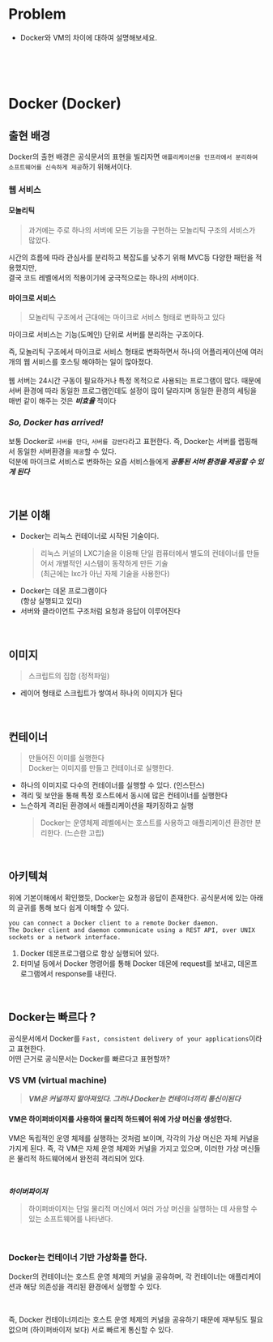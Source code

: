 # Problem

- Docker와 VM의 차이에 대하여 설명해보세요.

<br/><br/><br/>

# Docker (Docker)

## 출현 배경

Docker의 출현 배경은 공식문서의 표현을 빌리자면 `애플리케이션을 인프라에서 분리하여 소프트웨어를 신속하게 제공`하기 위해서이다.

### 웹 서비스

#### 모놀리틱

> 과거에는 주로 하나의 서버에 모든 기능을 구현하는 모놀리틱 구조의 서비스가 많았다.

시간의 흐름에 따라 관심사를 분리하고 복잡도를 낮추기 위해 MVC등 다양한 패턴을 적용했지만,<br/>결국 코드 레벨에서의 적용이기에 궁극적으로는 하나의 서버이다.

#### 마이크로 서비스

> 모놀리틱 구조에서 근대에는 마이크로 서비스 형태로 변화하고 있다

마이크로 서비스는 기능(도메인) 단위로 서버를 분리하는 구조이다.
<br />

즉, 모놀리틱 구조에서 마이크로 서비스 형태로 변화하면서 하나의 어플리케이션에 여러 개의 웹 서비스를 호스팅 해야하는 일이 많아졌다.
<br/><br/>
웹 서버는 24시간 구동이 필요하거나 특정 목적으로 사용되는 프로그램이 많다. 때문에 서버 환경에 따라 동일한 프로그램인데도 설정이 많이 달라지며 동일한 환경의 세팅을 매번 같이 해주는 것은 **_비효율_** 적이다

### _So, Docker has arrived!_

보통 Docker로 `서버를 만다`, `서버를 감싼다`라고 표현한다. 즉, Docker는 서버를 랩핑해서 동일한 서버환경을 `제공`할 수 있다.<br/>
덕분에 마이크로 서비스로 변화하는 요즘 서비스들에게 **_공통된 서버 환경을 제공할 수 있게 된다_**

<br />

## 기본 이해

- Docker는 리눅스 컨테이너로 시작된 기술이다.
  > 리눅스 커널의 LXC기술을 이용해 단일 컴퓨터에서 별도의 컨테이너를 만들어서 개별적인 시스템이 동작하게 만든 기술<br/>(최근에는 lxc가 아닌 자체 기술을 사용한다)
- Docker는 데몬 프로그램이다
  <br/>(항상 실행되고 있다)
- 서버와 클라이언트 구조처럼 요청과 응답이 이루어진다

<br/>

## 이미지

> 스크립트의 집합 (정적파일)

- 레이어 형태로 스크립트가 쌓여서 하나의 이미지가 된다

<br/>

## 컨테이너

> 만들어진 이미를 실행한다<br/>Docker는 이미지를 만들고 컨테이너로 실행한다.

- 하나의 이미지로 다수의 컨테이너를 실행할 수 있다. (인스턴스)
- 격리 및 보안을 통해 특정 호스트에서 동시에 많은 컨테이너를 실행한다
- 느슨하게 격리된 환경에서 애플리케이션을 패키징하고 실행
  > Docker는 운영체제 레벨에서는 호스트를 사용하고 애플리케이션 환경만 분리한다. (느슨한 고립)

<br />

## 아키텍쳐

위에 기본이해에서 확인했듯, Docker는 요청과 응답이 존재한다. 공식문서에 있는 아래의 글귀를 통해 보다 쉽게 이해할 수 있다.

```
you can connect a Docker client to a remote Docker daemon.
The Docker client and daemon communicate using a REST API, over UNIX sockets or a network interface.
```

1. Docker 데몬프로그램으로 항상 실행되어 있다.
2. 터미널 등에서 Docker 명령어를 통해 Docker 데몬에 request를 보내고, 데몬프로그램에서 response를 내린다.

<br />

## Docker는 빠르다 ?

공식문서에서 Docker를 `Fast, consistent delivery of your applications`이라고 표현한다.
<br>
어떤 근거로 공식문서는 Docker를 빠르다고 표현할까?

### VS VM (virtual machine)

> **_VM은 커널까지 말아져있다. 그러나 Docker는 컨테이너끼리 통신이된다_**

#### VM은 하이퍼바이저를 사용하여 물리적 하드웨어 위에 가상 머신을 생성한다.

VM은 독립적인 운영 체제를 실행하는 것처럼 보이며, 각각의 가상 머신은 자체 커널을 가지게 된다. 즉, 각 VM은 자체 운영 체제와 커널을 가지고 있으며, 이러한 가상 머신들은 물리적 하드웨어에서 완전히 격리되어 있다.

<br/>

**_하이버파이저_**

> 하이퍼바이저는 단일 물리적 머신에서 여러 가상 머신을 실행하는 데 사용할 수 있는 소프트웨어를 나타낸다.

<br/>

### Docker는 컨테이너 기반 가상화를 한다.

Docker의 컨테이너는 호스트 운영 체제의 커널을 공유하며, 각 컨테이너는 애플리케이션과 해당 의존성을 격리된 환경에서 실행할 수 있다.

<br/>

즉, Docker 컨테이너끼리는 호스트 운영 체제의 커널을 공유하기 때문에 재부팅도 필요 없으며 (하이퍼바이저 보다) 서로 빠르게 통신할 수 있다.
